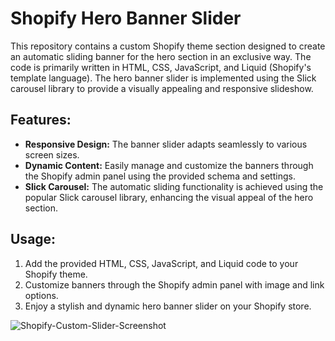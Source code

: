 # Shopify Hero Banner Slider

This repository contains a custom Shopify theme section designed to create an automatic sliding banner for the hero section in an exclusive way. The code is primarily written in HTML, CSS, JavaScript, and Liquid (Shopify's template language). The hero banner slider is implemented using the Slick carousel library to provide a visually appealing and responsive slideshow.

## Features:

- **Responsive Design:** The banner slider adapts seamlessly to various screen sizes.
- **Dynamic Content:** Easily manage and customize the banners through the Shopify admin panel using the provided schema and settings.
- **Slick Carousel:** The automatic sliding functionality is achieved using the popular Slick carousel library, enhancing the visual appeal of the hero section.

## Usage:

1. Add the provided HTML, CSS, JavaScript, and Liquid code to your Shopify theme.
2. Customize banners through the Shopify admin panel with image and link options.
3. Enjoy a stylish and dynamic hero banner slider on your Shopify store.

![Shopify-Custom-Slider-Screenshot](https://github.com/ArpanJain95/Shopify-slider-section/assets/137674757/c63003f8-913b-4ca6-bb8b-c359c3f9e9b4)
